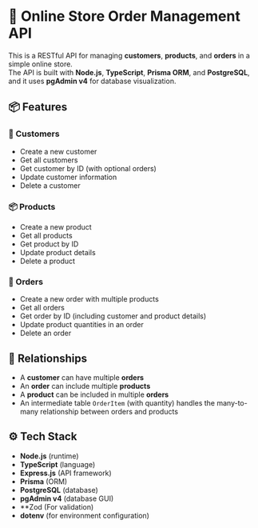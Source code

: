# 🛒 Online Store Order Management API

This is a RESTful API for managing **customers**, **products**, and **orders** in a simple online store.  
The API is built with **Node.js**, **TypeScript**, **Prisma ORM**, and **PostgreSQL**, and it uses **pgAdmin v4** for database visualization.

## 📦 Features

### 🧑 Customers
- Create a new customer
- Get all customers
- Get customer by ID (with optional orders)
- Update customer information
- Delete a customer

### 📦 Products
- Create a new product
- Get all products
- Get product by ID
- Update product details
- Delete a product

### 🧾 Orders
- Create a new order with multiple products
- Get all orders
- Get order by ID (including customer and product details)
- Update product quantities in an order
- Delete an order

## 🔁 Relationships

- A **customer** can have multiple **orders**
- An **order** can include multiple **products**
- A **product** can be included in multiple **orders**
- An intermediate table `OrderItem` (with quantity) handles the many-to-many relationship between orders and products

## ⚙️ Tech Stack

- **Node.js** (runtime)
- **TypeScript** (language)
- **Express.js** (API framework)
- **Prisma** (ORM)
- **PostgreSQL** (database)
- **pgAdmin v4** (database GUI)
- **Zod (For validation)
- **dotenv** (for environment configuration)


